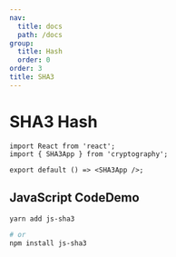 ```yaml
---
nav:
  title: docs
  path: /docs
group:
  title: Hash
  order: 0
order: 3
title: SHA3
---
```


# SHA3 Hash

```tsx
import React from 'react';
import { SHA3App } from 'cryptography';

export default () => <SHA3App />;
```

## JavaScript CodeDemo

```bash
yarn add js-sha3

# or
npm install js-sha3
```

